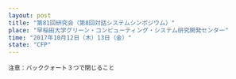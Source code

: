 ```yaml
---
layout: post
title: "第81回研究会（第8回対話システムシンポジウム）"
place: "早稲田大学グリーン・コンピューティング・システム研究開発センター"
time: "2017年10月12日（木）13日（金）"
state: "CFP"
---
```


```
注意：バッククォート３つで閉じること
```
